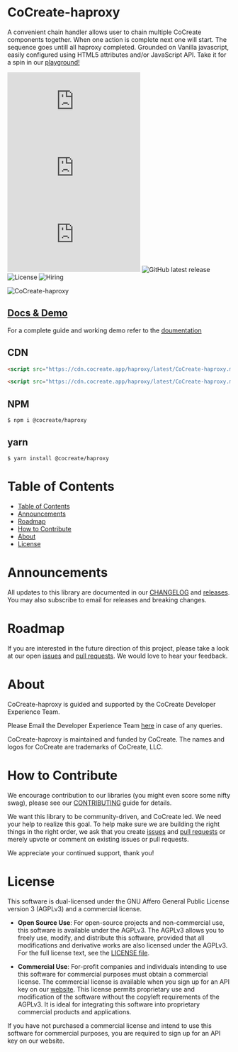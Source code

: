 # CoCreate-haproxy

A convenient chain handler allows user to chain multiple CoCreate components together. When one action is complete next one will start. The sequence goes untill all haproxy completed. Grounded on Vanilla javascript, easily configured using HTML5 attributes and/or JavaScript API. Take it for a spin in our [playground!](https://cocreate.app/docs/haproxy)

![minified](https://img.badgesize.io/https://cdn.cocreate.app/haproxy/latest/CoCreate-haproxy.min.js?style=flat-square&label=minified&color=orange)
![gzip](https://img.badgesize.io/https://cdn.cocreate.app/haproxy/latest/CoCreate-haproxy.min.js?compression=gzip&style=flat-square&label=gzip&color=yellow)
![brotli](https://img.badgesize.io/https://cdn.cocreate.app/haproxy/latest/CoCreate-haproxy.min.js?compression=brotli&style=flat-square&label=brotli)
![GitHub latest release](https://img.shields.io/github/v/release/CoCreate-app/CoCreate-action?style=flat-square)
![License](https://img.shields.io/github/license/CoCreate-app/CoCreate-action?style=flat-square)
![Hiring](https://img.shields.io/static/v1?style=flat-square&label=&message=Hiring&color=blueviolet)

![CoCreate-haproxy](https://cdn.cocreate.app/docs/CoCreate-haproxy.gif)

## [Docs & Demo](https://cocreate.app/docs/haproxy)

For a complete guide and working demo refer to the [doumentation](https://cocreate.app/docs/haproxy)

## CDN

```html
<script src="https://cdn.cocreate.app/haproxy/latest/CoCreate-haproxy.min.js"></script>
```

```html
<script src="https://cdn.cocreate.app/haproxy/latest/CoCreate-haproxy.min.css"></script>
```

## NPM

```shell
$ npm i @cocreate/haproxy
```

## yarn

```shell
$ yarn install @cocreate/haproxy
```

# Table of Contents

-   [Table of Contents](#table-of-contents)
-   [Announcements](#announcements)
-   [Roadmap](#roadmap)
-   [How to Contribute](#how-to-contribute)
-   [About](#about)
-   [License](#license)

<a name="announcements"></a>

# Announcements

All updates to this library are documented in our [CHANGELOG](https://github.com/CoCreate-app/CoCreate-haproxy/blob/master/CHANGELOG.md) and [releases](https://github.com/CoCreate-app/CoCreate-haproxy/releases). You may also subscribe to email for releases and breaking changes.

<a name="roadmap"></a>

# Roadmap

If you are interested in the future direction of this project, please take a look at our open [issues](https://github.com/CoCreate-app/CoCreate-haproxy/issues) and [pull requests](https://github.com/CoCreate-app/CoCreate-haproxy/pulls). We would love to hear your feedback.

<a name="about"></a>

# About

CoCreate-haproxy is guided and supported by the CoCreate Developer Experience Team.

Please Email the Developer Experience Team [here](mailto:develop@cocreate.app) in case of any queries.

CoCreate-haproxy is maintained and funded by CoCreate. The names and logos for CoCreate are trademarks of CoCreate, LLC.

<a name="contribute"></a>

# How to Contribute

We encourage contribution to our libraries (you might even score some nifty swag), please see our [CONTRIBUTING](https://github.com/CoCreate-app/CoCreate-haproxy/blob/master/CONTRIBUTING.md) guide for details.

We want this library to be community-driven, and CoCreate led. We need your help to realize this goal. To help make sure we are building the right things in the right order, we ask that you create [issues](https://github.com/CoCreate-app/CoCreate-haproxy/issues) and [pull requests](https://github.com/CoCreate-app/CoCreate-haproxy/pulls) or merely upvote or comment on existing issues or pull requests.

We appreciate your continued support, thank you!

<a name="license"></a>

# License

This software is dual-licensed under the GNU Affero General Public License version 3 (AGPLv3) and a commercial license.

-   **Open Source Use**: For open-source projects and non-commercial use, this software is available under the AGPLv3. The AGPLv3 allows you to freely use, modify, and distribute this software, provided that all modifications and derivative works are also licensed under the AGPLv3. For the full license text, see the [LICENSE file](https://github.com/CoCreate-app/CoCreate-socket-client/blob/master/LICENSE).

-   **Commercial Use**: For-profit companies and individuals intending to use this software for commercial purposes must obtain a commercial license. The commercial license is available when you sign up for an API key on our [website](https://cocreate.app). This license permits proprietary use and modification of the software without the copyleft requirements of the AGPLv3. It is ideal for integrating this software into proprietary commercial products and applications.

If you have not purchased a commercial license and intend to use this software for commercial purposes, you are required to sign up for an API key on our website.
